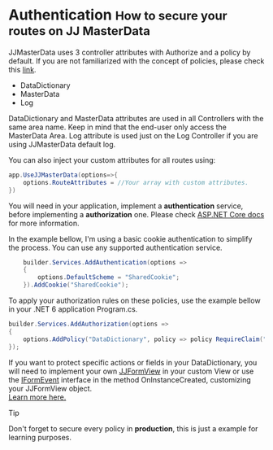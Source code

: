 <h1>
    Authentication
    <small> How to secure your routes on JJ MasterData</small>
</h1>

JJMasterData uses 3 controller attributes with Authorize and a policy by default. If you are not familiarized with the concept of policies, please check this [link](https://learn.microsoft.com/en-us/aspnet/core/security/authorization/policies?view=aspnetcore-6.0).

- DataDictionary
- MasterData
- Log

DataDictionary and MasterData attributes are used in all Controllers with the same area name. Keep in mind that the end-user only access the MasterData Area. Log attribute is used just on the Log Controller if you are using JJMasterData default log. 

You can also inject your custom attributes for all routes using:

```cs
app.UseJJMasterData(options=>{
    options.RouteAttributes = //Your array with custom attributes.
})
```

You will need in your application, implement a **authentication**  service, before implementing a **authorization** one. Please check [ASP.NET Core docs](https://learn.microsoft.com/en-us/aspnet/core/security/authentication/?view=aspnetcore-6.0) for more information.

In the example bellow, I'm using a basic cookie authentication to simplify the process. You can use any supported authentication service.

```cs
    builder.Services.AddAuthentication(options =>
    {
        options.DefaultScheme = "SharedCookie";
    }).AddCookie("SharedCookie");
```

To apply your authorization rules on these policies, use the example bellow in your .NET 6 application Program.cs.

```cs
builder.Services.AddAuthorization(options =>
{
    options.AddPolicy("DataDictionary", policy => policy RequireClaim("DataDictionary"));
});
```

If you want to protect specific actions or fields in your DataDictionary, you will need to implement your own [JJFormView](articles/components/form_view.md) in your custom View or use the [IFormEvent](articles/form_events/intro.md) interface in the method OnInstanceCreated, customizing your JJFormView object. 
<br>
[Learn more here.](custom_rules.md)

> [!TIP] 
> Don't forget to secure every policy in **production**, this is just a example for learning purposes.

